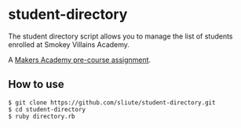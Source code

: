 # student-directory

The student directory script allows you to manage the list of students enrolled
at Smokey Villains Academy.

A [Makers Academy pre-course assignment](https://github.com/makersacademy/student-directory).

## How to use

```
$ git clone https://github.com/sliute/student-directory.git
$ cd student-directory
$ ruby directory.rb
```
